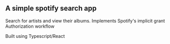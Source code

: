 ## A simple spotify search app
Search for artists and view their albums.
Implements Spotify's implicit grant Authorization workflow

Built using Typescript/React
